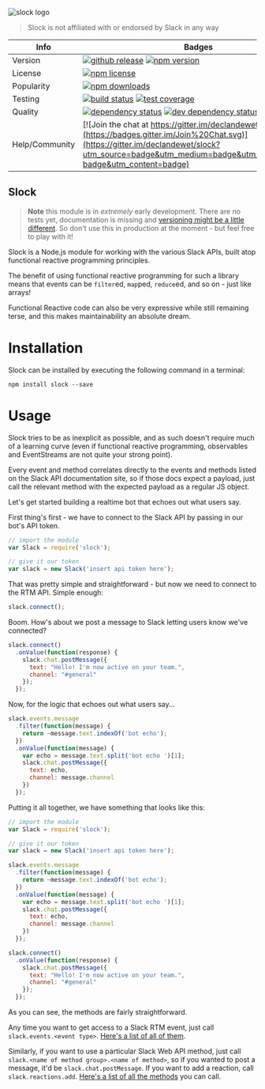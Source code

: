 
![slock logo](http://imgh.us/slock-logo_2.svg)
> Slock is not affiliated with or endorsed by Slack in any way

Info | Badges
-----|-------
Version | [![github release](https://img.shields.io/github/release/declandewet/slock.svg?style=flat-square)](https://github.com/declandewet/slock/releases/latest) [![npm version](https://img.shields.io/npm/v/slock.svg?style=flat-square)](http://npmjs.org/package/slock)
License | [![npm license](https://img.shields.io/npm/l/slock.svg?style=flat-square)](https://github.com/declandewet/slock/blob/master/license.md)
Popularity | [![npm downloads](https://img.shields.io/npm/dm/slock.svg?style=flat-square)](http://npm-stat.com/charts.html?package=slock)
Testing | [![build status](https://img.shields.io/travis/declandewet/slock.svg?style=flat-square)](https://travis-ci.org/declandewet/slock) [![test coverage](https://img.shields.io/coveralls/declandewet/slock.svg?style=flat-square)](https://coveralls.io/github/declandewet/slock)
Quality | [![dependency status](https://img.shields.io/david/declandewet/slock.svg?style=flat-square)](https://david-dm.org/declandewet/slock) [![dev dependency status](https://img.shields.io/david/dev/declandewet/slock.svg?style=flat-square)](https://david-dm.org/declandewet/slock#info=devDependencies)
Help/Community | [![Join the chat at https://gitter.im/declandewet/slock](https://badges.gitter.im/Join%20Chat.svg)](https://gitter.im/declandewet/slock?utm_source=badge&utm_medium=badge&utm_campaign=pr-badge&utm_content=badge)

Slock
---------

> **Note** this module is in _extremely_ early development. There are no
> tests yet, documentation is missing and
> [versioning might be a little different](http://markup.im/#q4_cRZ1Q).
> So don't use this in production at the moment - but feel free to play with it!

Slock is a Node.js module for working with the various Slack APIs, built atop
functional reactive programming principles.

The benefit of using functional reactive programming for such
a library means that events can be `filter`ed, `map`ped, `reduce`ed,
and so on - just like arrays!

Functional Reactive code can also be very expressive while still remaining
terse, and this makes maintainability an absolute dream.

Installation
============

Slock can be installed by executing the following command in a terminal:

```
npm install slock --save
```

Usage
==========

Slock tries to be as inexplicit as possible, and as such doesn't require
much of a learning curve (even if functional reactive programming, observables
and EventStreams are not quite your strong point).

Every event and method correlates directly to the events and methods listed
on the Slack API documentation site, so if those docs expect a payload,
just call the relevant method with the expected payload as a regular JS object.

Let's get started building a realtime bot that echoes out what users say.

First thing's first - we have to connect to the Slack API by passing in
our bot's API token.

```js
// import the module
var Slack = require('slock');

// give it our token
var slack = new Slack('insert api token here');
```

That was pretty simple and straightforward - but now we need to connect to
the RTM API. Simple enough:

```js
slack.connect();
```

Boom. How's about we post a message to Slack letting users know we've connected?

```js
slack.connect()
  .onValue(function(response) {
    slack.chat.postMessage({
      text: "Hello! I'm now active on your team.",
      channel: "#general"
    });
  });
```

Now, for the logic that echoes out what users say...

```js
slack.events.message
  .filter(function(message) {
    return ~message.text.indexOf('bot echo');
  })
  .onValue(function(message) {
    var echo = message.text.split('bot echo ')[1];
    slack.chat.postMessage({
      text: echo,
      channel: message.channel
    })
  });
```

Putting it all together, we have something that looks like this:

```js
// import the module
var Slack = require('slock');

// give it our token
var slack = new Slack('insert api token here');

slack.events.message
  .filter(function(message) {
    return ~message.text.indexOf('bot echo');
  })
  .onValue(function(message) {
    var echo = message.text.split('bot echo ')[1];
    slack.chat.postMessage({
      text: echo,
      channel: message.channel
    })
  });

slack.connect()
  .onValue(function(response) {
    slack.chat.postMessage({
      text: "Hello! I'm now active on your team.",
      channel: "#general"
    });
  });
```

As you can see, the methods are fairly straightforward.

Any time you want to get access to a Slack RTM event, just
call `slack.events.<event type>`.
[Here's a list of all of them](https://api.slack.com/rtm).

Similarly, if you want to use a particular Slack Web API method, just
call `slack.<name of method group>.<name of method>`, so if you
wanted to post a message, it'd be `slack.chat.postMessage`. If you
want to add a reaction, call `slack.reactions.add`.
[Here's a list of all the methods](https://api.slack.com/methods) you can call.
